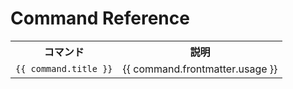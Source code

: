 # Command Reference

<script>
  import pages from '@temp/pages'
  export default {
    computed: {
      commands() {
        return pages
          .filter(p => p.path.indexOf('/commands/docs/') >= 0)
          .sort((a,b) => (a.title > b.title) ? 1 : ((b.title > a.title) ? -1 : 0));
      }
    }
  }
</script>

<table>
  <tr>
    <th>コマンド</th>
    <th>説明 </th>
  </tr>
  <tr v-for="command in commands">
   <td><a :href="command.path"><code>{{ command.title }}</code></a></td>
   <td style="white-space: pre-wrap;">{{ command.frontmatter.usage }}</td>
  </tr>
</table>
